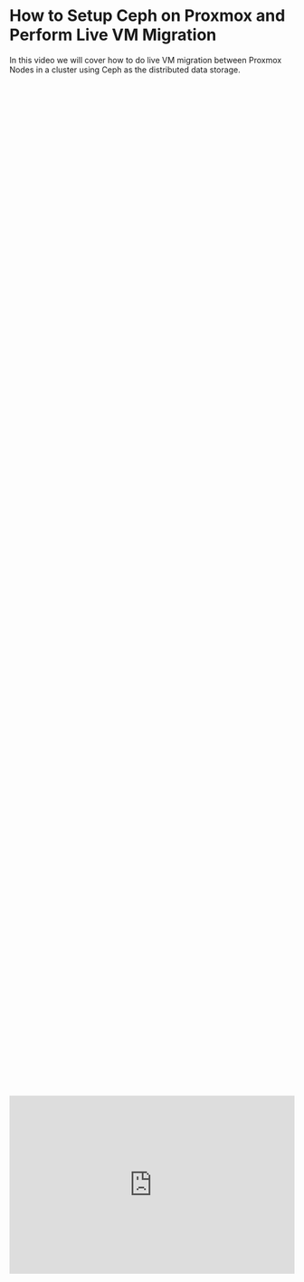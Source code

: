 # How to Setup Ceph on Proxmox and Perform Live VM Migration

In this video we will cover how to do live VM migration between Proxmox Nodes in a cluster using Ceph as the distributed data storage.

<div style="display: flex; justify-content: center; align-items: center; height: 100%;">
    <iframe width="560" height="315" src="https://www.youtube.com/embed/gg_6yAt661g?si=8cPM1Sxq5vvEpBYX" frameborder="0" allow="accelerometer; autoplay; clipboard-write; encrypted-media; gyroscope; picture-in-picture" allowfullscreen></iframe>
</div>

## Setting up a Ceph Storage Pool

Here are the following steps to create a ceph cluster:

1. Have dedicated storage for your ceph pool (ssd, HDD. CANNOT be the one you are already using because we are going to wipe it)


Ensure you have an extra SSD/HDD installed for your Ceph pool. 

<a href="/images/EP21_ProxmoxCeph/Still 2025-02-18 105326_1.3.1.png" class="image-expand">
    <img src="/images/EP21_ProxmoxCeph/Still 2025-02-18 105326_1.3.1.png" alt="Description of your image">
</a>

<!DOCTYPE html>
<html lang="en">
<head>
<meta charset="UTF-8">
<meta name="viewport" content="width=device-width, initial-scale=1.0">

<title>Warning Box Example</title>

<style>
.warning-box {
    background-color: #E4141E; /* Light red background color */
    border-left: 6px solid #8CD2F4; /* Red border on the left side */
    padding: 10px; /* Padding inside the box */
    margin-bottom: 20px; /* Margin at the bottom to separate from other content */
}
</style>
</head>
<body>

<div class="warning-box">
    <p>The following commands will need to be done on EVERY node (cluster size dependent)</p>
</div>

</body>
</html>

Click on your node, go to Ceph, and click install Ceph.

<a href="/images/EP21_ProxmoxCeph/Still 2025-02-18 105326_1.3.2.png" class="image-expand">
    <img src="/images/EP21_ProxmoxCeph/Still 2025-02-18 105326_1.3.2.png" alt="Description of your image">
</a>

We are going to use Reef (18.2) make sure you install the latest at the time you do this install and the No-Subcription option because we do not pay for Proxmox. 

<a href="/images/EP21_ProxmoxCeph/Still 2025-02-18 105326_1.3.3.png" class="image-expand">
    <img src="/images/EP21_ProxmoxCeph/Still 2025-02-18 105326_1.3.3.png" alt="Description of your image">
</a>

On the next screen you will see a prompt during install, click enter for yes and wait for it to finish. 

<a href="/images/EP21_ProxmoxCeph/Still 2025-02-18 105326_1.3.4.png" class="image-expand">
    <img src="/images/EP21_ProxmoxCeph/Still 2025-02-18 105326_1.3.4.png" alt="Description of your image">
</a>

When you see the following screen and the blue next button is now clickable, go to next.

<a href="/images/EP21_ProxmoxCeph/Still 2025-02-18 105326_1.4.1.png" class="image-expand">
    <img src="/images/EP21_ProxmoxCeph/Still 2025-02-18 105326_1.4.1.png" alt="Description of your image">
</a>

Your install should do this by default but if not make sure it has the same network selected as the node, then click next. 

<a href="/images/EP21_ProxmoxCeph/Still 2025-02-18 105326_1.4.2.png" class="image-expand">
    <img src="/images/EP21_ProxmoxCeph/Still 2025-02-18 105326_1.4.2.png" alt="Description of your image">
</a>

### Now we need to create the storage pool

Click on the node name, go to disks, select your dedicated storage device, and click wipe disk. 

<a href="/images/EP21_ProxmoxCeph/Still 2025-02-18 105326_1.5.1.png" class="image-expand">
    <img src="/images/EP21_ProxmoxCeph/Still 2025-02-18 105326_1.5.1.png" alt="Description of your image">
</a>

Next go back to the ceph menu (click the drop down area next to the name ceph) and select OSD. Within OSD select the device you just wiped and click create. 

<a href="/images/EP21_ProxmoxCeph/Still 2025-02-18 105326_1.5.2.png" class="image-expand">
    <img src="/images/EP21_ProxmoxCeph/Still 2025-02-18 105326_1.5.2.png" alt="Description of your image">
</a>

Next click the Pools menu below the OSD menu, click create on the top left, select the size of the pool based on how many nodes /OSD drives you have. We have two nodes and two drives so we are doing two. (leave PG autoscaler mode to on). 

<a href="/images/EP21_ProxmoxCeph/Still 2025-02-18 105326_1.6.1.png" class="image-expand">
    <img src="/images/EP21_ProxmoxCeph/Still 2025-02-18 105326_1.6.1.png" alt="Description of your image">
</a>

## How to Perform live migrations of VMs

So in order to perform a live migration your VM's storage has to be set to the Ceph pool storage. 

You will create a VM like any other VM BUT on the disks page you will select the storage option as your Ceph pool. 

<a href="/images/EP21_ProxmoxCeph/Still 2025-02-18 105326_1.7.1.png" class="image-expand">
    <img src="/images/EP21_ProxmoxCeph/Still 2025-02-18 105326_1.7.1.png" alt="Description of your image">
</a>


<!DOCTYPE html>
<html lang="en">
<head>
<meta charset="UTF-8">
<meta name="viewport" content="width=device-width, initial-scale=1.0">
<title>Informative Section</title>
<style>
.informative-section {
    background-color: #8CD2F4; /* light blue background color */
    color: black; /* Text color to contrast with dark background */
    padding: 20px; /* Padding inside the box */
    border-radius: 10px; /* Rounded corners */
    display: flex;
    align-items: center;
}
.circle-emoji {
    width: 50px;
    height: 30px;
    border-radius: 50%;
    background-color: white;
    display: flex;
    justify-content: center;
    align-items: center;
    margin-right: 15px;
    font-size: 20px;
    color: #231F20; /* Dark gray color for the exclamation mark */
}
</style>
</head>
<body>

<div class="informative-section">
    <div class="circle-emoji">!</div>
    <p>You can edit old VM's and move their storage to the Ceph Pool so they can live migrate as well.</p>
</div>

</body>
</html>

### Removing local disk for live migration

Live migration will not work with a CD/DVD attached. You only need the CD/DVD attached for the initial install operating system file. 

1. Turn your machine off
2. Select the CD/DVD device under hardware
3. Click remove
4. Start your VM again. 

<a href="/images/EP21_ProxmoxCeph/Still 2025-02-18 105326_1.7.2.png" class="image-expand">
    <img src="/images/EP21_ProxmoxCeph/Still 2025-02-18 105326_1.7.2.png" alt="Description of your image">
</a>

***Example of how live migration wont work with a local CD/DVD attached.***

<a href="/images/EP21_ProxmoxCeph/Still 2025-02-18 105326_1.7.3.png" class="image-expand">
    <img src="/images/EP21_ProxmoxCeph/Still 2025-02-18 105326_1.7.3.png" alt="Description of your image">
</a>

***Example with the CD/DVD removed***

<a href="/images/EP21_ProxmoxCeph/Still 2025-02-18 105326_1.7.4.png" class="image-expand">
    <img src="/images/EP21_ProxmoxCeph/Still 2025-02-18 105326_1.7.4.png" alt="Description of your image">
</a>

Now we can see live migraiton is possible with that CD/DVD removed and the VM running. Select the node you wish to move your VM to and click migrate. 

<a href="/images/EP21_ProxmoxCeph/Still 2025-02-18 105326_1.7.6.png" class="image-expand">
    <img src="/images/EP21_ProxmoxCeph/Still 2025-02-18 105326_1.7.6.png" alt="Description of your image">
</a>

***Live feed of the migration***

<a href="/images/EP21_ProxmoxCeph/Still 2025-02-18 105326_1.7.7.png" class="image-expand">
    <img src="/images/EP21_ProxmoxCeph/Still 2025-02-18 105326_1.7.7.png" alt="Description of your image">
</a>

We can now see the VM has moved to the other machine with virtually no down time. 

<a href="/images/EP21_ProxmoxCeph/Still 2025-02-18 105326_1.7.8.png" class="image-expand">
    <img src="/images/EP21_ProxmoxCeph/Still 2025-02-18 105326_1.7.8.png" alt="Description of your image">
</a>

Now if you moved all your VM's to a different node you could go back and update your other node, take it off line for maintenance, fix a failing part, etc. without losing any uptime or having upset customers. 

<a href="/images/EP21_ProxmoxCeph/Still 2025-02-18 105326_1.7.9.png" class="image-expand">
    <img src="/images/EP21_ProxmoxCeph/Still 2025-02-18 105326_1.7.9.png" alt="Description of your image">
</a>

## Conclusion

That is it for this video, We covered:
1. How to wipe drives
2. How to create a Ceph Pool
3. How to live migrate VM's 
4. How to update other systems without disrupting the availability of our users.

## Follow Us on Social Media

[YouTube](https://www.youtube.com/@learntohomelab)

[Discord](https://discord.gg/6MsHSJWZpH)

[Patreon](https://www.patreon.com/c/learntohomelab)

[Reddit](https://www.reddit.com/r/learntohomelab/)

[Rumble](https://rumble.com/c/c-7585051)